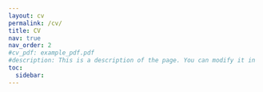 ```yaml
---
layout: cv
permalink: /cv/
title: CV
nav: true
nav_order: 2
#cv_pdf: example_pdf.pdf
#description: This is a description of the page. You can modify it in '_pages/cv.md'. You can also change or remove the top pdf download button.
toc:
  sidebar: 
---
```

